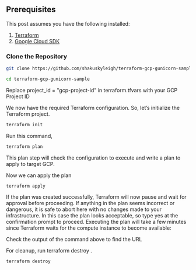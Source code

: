 ## Prerequisites
This post assumes you have the following installed:
1. [Terraform](https://learn.hashicorp.com/tutorials/terraform/install-cli)
2. [Google Cloud SDK](https://cloud.google.com/sdk/docs/install)

### Clone the Repository

```bash
git clone https://github.com/shakuskyleigh/terraform-gcp-gunicorn-sample.git
```

```bash
cd terraform-gcp-gunicorn-sample
```

Replace project_id = "gcp-project-id" in terraform.tfvars with your GCP Project ID

We now have the required Terraform configuration. So, let’s initialize the Terraform project.
```bash
terraform init
```

Run this command,
```bash
terraform plan
```
This plan step will check the configuration to execute and write a plan to apply to target GCP.

Now we can apply the plan
```bash
terraform apply
```
If the plan was created successfully, Terraform will now pause and wait for approval before proceeding. If anything in the plan seems incorrect or dangerous, it is safe to abort here with no changes made to your infrastructure. In this case the plan looks acceptable, so type yes at the confirmation prompt to proceed.
Executing the plan will take a few minutes since Terraform waits for the compute instance to become available:

Check the output of the command above to find the URL

For cleanup, run  terraform destroy .
```bash
terraform destroy
```
